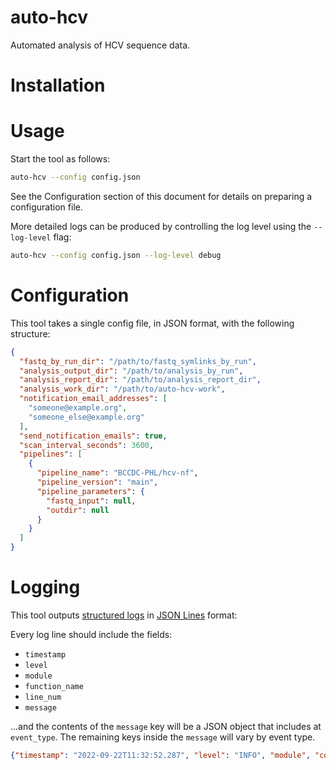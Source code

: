 # auto-hcv
Automated analysis of HCV sequence data.

# Installation

# Usage
Start the tool as follows:

```bash
auto-hcv --config config.json
```

See the Configuration section of this document for details on preparing a configuration file.

More detailed logs can be produced by controlling the log level using the `--log-level` flag:

```bash
auto-hcv --config config.json --log-level debug
```

# Configuration
This tool takes a single config file, in JSON format, with the following structure:

```json
{
  "fastq_by_run_dir": "/path/to/fastq_symlinks_by_run",
  "analysis_output_dir": "/path/to/analysis_by_run",
  "analysis_report_dir": "/path/to/analysis_report_dir",
  "analysis_work_dir": "/path/to/auto-hcv-work",
  "notification_email_addresses": [
	"someone@example.org",
	"someone_else@example.org"
  ],
  "send_notification_emails": true,
  "scan_interval_seconds": 3600,
  "pipelines": [
    {
      "pipeline_name": "BCCDC-PHL/hcv-nf",
      "pipeline_version": "main",
      "pipeline_parameters": {
  	    "fastq_input": null,
   	    "outdir": null
      }
	}
  ]
}
```

# Logging
This tool outputs [structured logs](https://www.honeycomb.io/blog/structured-logging-and-your-team/) in [JSON Lines](https://jsonlines.org/) format:

Every log line should include the fields:

- `timestamp`
- `level`
- `module`
- `function_name`
- `line_num`
- `message`

...and the contents of the `message` key will be a JSON object that includes at `event_type`. The remaining keys inside the `message` will vary by event type.

```json
{"timestamp": "2022-09-22T11:32:52.287", "level": "INFO", "module", "core", "function_name": "scan", "line_num", 56, "message": {"event_type": "scan_start"}}
```
